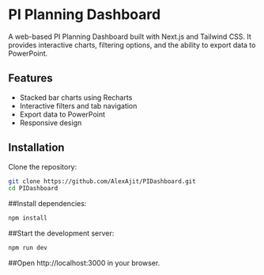 # PI Planning Dashboard

A web-based PI Planning Dashboard built with Next.js and Tailwind CSS. It provides interactive charts, filtering options, and the ability to export data to PowerPoint.

## Features
- Stacked bar charts using Recharts
- Interactive filters and tab navigation
- Export data to PowerPoint
- Responsive design

## Installation

Clone the repository:
```bash
git clone https://github.com/AlexAjit/PIDashboard.git
cd PIDashboard
```
##Install dependencies:

```bash
npm install
```

##Start the development server:

```bash
npm run dev
```

##Open http://localhost:3000 in your browser.
